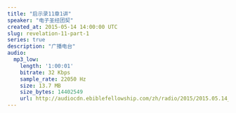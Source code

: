```yaml
---
title: "启示录11章1讲"
speaker: "电子圣经团契"
created_at: 2015-05-14 14:00:00 UTC
slug: revelation-11-part-1
series: true
description: "广播电台"
audio:
  mp3_low:
    length: '1:00:01'
    bitrate: 32 Kbps
    sample_rate: 22050 Hz
    size: 13.7 MB
    size_bytes: 14402549
    url: http://audiocdn.ebiblefellowship.com/zh/radio/2015/2015.05.14_EBF_-_Revelation_11_Part_1.mp3
---
```

